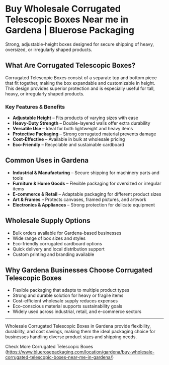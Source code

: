 # Buy Wholesale Corrugated Telescopic Boxes Near me in Gardena | Bluerose Packaging

Strong, adjustable-height boxes designed for secure shipping of heavy, oversized, or irregularly shaped products.

## What Are Corrugated Telescopic Boxes?

Corrugated Telescopic Boxes consist of a separate top and bottom piece that fit together, making the box expandable and customizable in height. This design provides superior protection and is especially useful for tall, heavy, or irregularly shaped products.  

### Key Features & Benefits

- **Adjustable Height** – Fits products of varying sizes with ease  
- **Heavy-Duty Strength** – Double-layered walls offer extra durability  
- **Versatile Use** – Ideal for both lightweight and heavy items  
- **Protective Packaging** – Strong corrugated material prevents damage  
- **Cost-Effective** – Available in bulk at wholesale pricing  
- **Eco-Friendly** – Recyclable and sustainable cardboard  

## Common Uses in Gardena

- **Industrial & Manufacturing** – Secure shipping for machinery parts and tools  
- **Furniture & Home Goods** – Flexible packaging for oversized or irregular items  
- **E-commerce & Retail** – Adaptable packaging for different product sizes  
- **Art & Frames** – Protects canvases, framed pictures, and artwork  
- **Electronics & Appliances** – Strong protection for delicate equipment  

## Wholesale Supply Options

- Bulk orders available for Gardena-based businesses  
- Wide range of box sizes and styles  
- Eco-friendly corrugated cardboard options  
- Quick delivery and local distribution support  
- Custom printing and branding available  

## Why Gardena Businesses Choose Corrugated Telescopic Boxes

- Flexible packaging that adapts to multiple product types  
- Strong and durable solution for heavy or fragile items  
- Cost-efficient wholesale supply reduces expenses  
- Eco-conscious material supports sustainability goals  
- Widely used across industrial, retail, and e-commerce sectors  

---

Wholesale Corrugated Telescopic Boxes in Gardena provide flexibility, durability, and cost savings, making them the ideal packaging choice for businesses handling diverse product sizes and shipping needs.  

Check More Corrugated Telescopic Boxes (https://www.bluerosepackaging.com/location/gardena/buy-wholesale-corrugated-telescopic-boxes-near-me-in-gardena/) 
